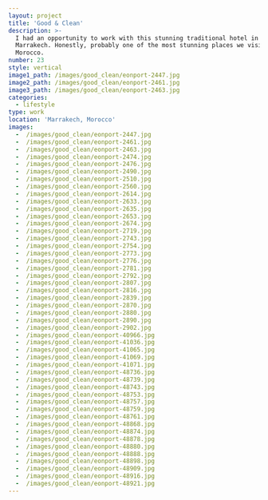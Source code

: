 ```yaml
---
layout: project
title: 'Good & Clean'
description: >-
  I had an opportunity to work with this stunning traditional hotel in
  Marrakech. Honestly, probably one of the most stunning places we visited in
  Morocco.
number: 23
style: vertical
image1_path: /images/good_clean/eonport-2447.jpg
image2_path: /images/good_clean/eonport-2461.jpg
image3_path: /images/good_clean/eonport-2463.jpg
categories:
  - lifestyle
type: work
location: 'Marrakech, Morocco'
images:
  -  /images/good_clean/eonport-2447.jpg
  -  /images/good_clean/eonport-2461.jpg
  -  /images/good_clean/eonport-2463.jpg
  -  /images/good_clean/eonport-2474.jpg
  -  /images/good_clean/eonport-2476.jpg
  -  /images/good_clean/eonport-2490.jpg
  -  /images/good_clean/eonport-2510.jpg
  -  /images/good_clean/eonport-2560.jpg
  -  /images/good_clean/eonport-2614.jpg
  -  /images/good_clean/eonport-2633.jpg
  -  /images/good_clean/eonport-2635.jpg
  -  /images/good_clean/eonport-2653.jpg
  -  /images/good_clean/eonport-2674.jpg
  -  /images/good_clean/eonport-2719.jpg
  -  /images/good_clean/eonport-2743.jpg
  -  /images/good_clean/eonport-2754.jpg
  -  /images/good_clean/eonport-2773.jpg
  -  /images/good_clean/eonport-2776.jpg
  -  /images/good_clean/eonport-2781.jpg
  -  /images/good_clean/eonport-2792.jpg
  -  /images/good_clean/eonport-2807.jpg
  -  /images/good_clean/eonport-2816.jpg
  -  /images/good_clean/eonport-2839.jpg
  -  /images/good_clean/eonport-2870.jpg
  -  /images/good_clean/eonport-2880.jpg
  -  /images/good_clean/eonport-2890.jpg
  -  /images/good_clean/eonport-2902.jpg
  -  /images/good_clean/eonport-40966.jpg
  -  /images/good_clean/eonport-41036.jpg
  -  /images/good_clean/eonport-41065.jpg
  -  /images/good_clean/eonport-41069.jpg
  -  /images/good_clean/eonport-41071.jpg
  -  /images/good_clean/eonport-48736.jpg
  -  /images/good_clean/eonport-48739.jpg
  -  /images/good_clean/eonport-48743.jpg
  -  /images/good_clean/eonport-48753.jpg
  -  /images/good_clean/eonport-48757.jpg
  -  /images/good_clean/eonport-48759.jpg
  -  /images/good_clean/eonport-48761.jpg
  -  /images/good_clean/eonport-48868.jpg
  -  /images/good_clean/eonport-48874.jpg
  -  /images/good_clean/eonport-48878.jpg
  -  /images/good_clean/eonport-48880.jpg
  -  /images/good_clean/eonport-48888.jpg
  -  /images/good_clean/eonport-48898.jpg
  -  /images/good_clean/eonport-48909.jpg
  -  /images/good_clean/eonport-48916.jpg
  -  /images/good_clean/eonport-48921.jpg
---
```

